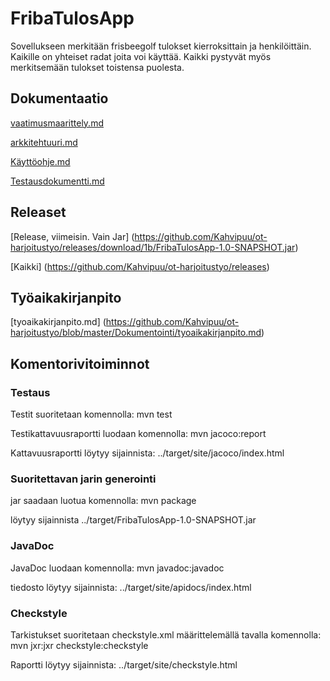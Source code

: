 # FribaTulosApp

Sovellukseen merkitään frisbeegolf tulokset kierroksittain ja henkilöittäin. Kaikille on yhteiset radat joita voi käyttää. Kaikki pystyvät myös merkitsemään tulokset toistensa puolesta.



## Dokumentaatio
[vaatimusmaarittely.md](https://github.com/Kahvipuu/ot-harjoitustyo/blob/master/Dokumentointi/vaatimusmaarittely.md)

[arkkitehtuuri.md](https://github.com/Kahvipuu/ot-harjoitustyo/blob/master/Dokumentointi/arkkitehtuuri.md)

[Käyttöohje.md](https://github.com/Kahvipuu/ot-harjoitustyo/blob/master/Dokumentointi/Kayttoohje.md)

[Testausdokumentti.md](https://github.com/Kahvipuu/ot-harjoitustyo/blob/master/Dokumentointi/Testausdokumentti.md)

## Releaset
[Release, viimeisin. Vain Jar] (https://github.com/Kahvipuu/ot-harjoitustyo/releases/download/1b/FribaTulosApp-1.0-SNAPSHOT.jar)

[Kaikki] (https://github.com/Kahvipuu/ot-harjoitustyo/releases)

## Työaikakirjanpito
[tyoaikakirjanpito.md] (https://github.com/Kahvipuu/ot-harjoitustyo/blob/master/Dokumentointi/tyoaikakirjanpito.md)

## Komentorivitoiminnot

### Testaus
Testit suoritetaan komennolla:
mvn test

Testikattavuusraportti luodaan komennolla:
mvn jacoco:report

Kattavuusraportti löytyy sijainnista: 
../target/site/jacoco/index.html

### Suoritettavan jarin generointi
jar saadaan luotua komennolla:
mvn package

löytyy sijainnista
../target/FribaTulosApp-1.0-SNAPSHOT.jar

### JavaDoc
JavaDoc luodaan komennolla:
mvn javadoc:javadoc

tiedosto löytyy sijainnista:
../target/site/apidocs/index.html

### Checkstyle
Tarkistukset suoritetaan checkstyle.xml määrittelemällä tavalla komennolla:
mvn jxr:jxr checkstyle:checkstyle

Raportti löytyy sijainnista:
../target/site/checkstyle.html
